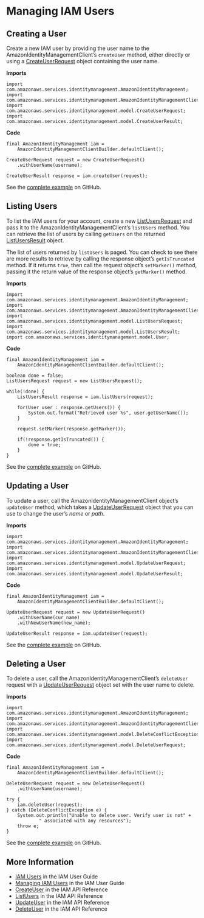 # Managing IAM Users<a name="examples-iam-users"></a>

## Creating a User<a name="creating-a-user"></a>

Create a new IAM user by providing the user name to the AmazonIdentityManagementClient’s `createUser` method, either directly or using a [CreateUserRequest](https://docs.aws.amazon.com/sdk-for-java/v1/reference/com/amazonaws/services/identitymanagement/model/CreateUserRequest.html) object containing the user name\.

 **Imports** 

```
import com.amazonaws.services.identitymanagement.AmazonIdentityManagement;
import com.amazonaws.services.identitymanagement.AmazonIdentityManagementClientBuilder;
import com.amazonaws.services.identitymanagement.model.CreateUserRequest;
import com.amazonaws.services.identitymanagement.model.CreateUserResult;
```

 **Code** 

```
final AmazonIdentityManagement iam =
    AmazonIdentityManagementClientBuilder.defaultClient();

CreateUserRequest request = new CreateUserRequest()
    .withUserName(username);

CreateUserResult response = iam.createUser(request);
```

See the [complete example](https://github.com/awsdocs/aws-doc-sdk-examples/blob/master/java/example_code/iam/src/main/java/aws/example/iam/CreateUser.java) on GitHub\.

## Listing Users<a name="listing-users"></a>

To list the IAM users for your account, create a new [ListUsersRequest](https://docs.aws.amazon.com/sdk-for-java/v1/reference/com/amazonaws/services/identitymanagement/model/ListUsersRequest.html) and pass it to the AmazonIdentityManagementClient’s `listUsers` method\. You can retrieve the list of users by calling `getUsers` on the returned [ListUsersResult](https://docs.aws.amazon.com/AWSJavaSDK/latest/javadoc/com/amazonaws/services/identitymanagement/model/ListUsersResult.html) object\.

The list of users returned by `listUsers` is paged\. You can check to see there are more results to retrieve by calling the response object’s `getIsTruncated` method\. If it returns `true`, then call the request object’s `setMarker()` method, passing it the return value of the response object’s `getMarker()` method\.

 **Imports** 

```
import com.amazonaws.services.identitymanagement.AmazonIdentityManagement;
import com.amazonaws.services.identitymanagement.AmazonIdentityManagementClientBuilder;
import com.amazonaws.services.identitymanagement.model.ListUsersRequest;
import com.amazonaws.services.identitymanagement.model.ListUsersResult;
import com.amazonaws.services.identitymanagement.model.User;
```

 **Code** 

```
final AmazonIdentityManagement iam =
    AmazonIdentityManagementClientBuilder.defaultClient();

boolean done = false;
ListUsersRequest request = new ListUsersRequest();

while(!done) {
    ListUsersResult response = iam.listUsers(request);

    for(User user : response.getUsers()) {
        System.out.format("Retrieved user %s", user.getUserName());
    }

    request.setMarker(response.getMarker());

    if(!response.getIsTruncated()) {
        done = true;
    }
}
```

See the [complete example](https://github.com/awsdocs/aws-doc-sdk-examples/blob/master/java/example_code/iam/src/main/java/aws/example/iam/ListUsers.java) on GitHub\.

## Updating a User<a name="updating-a-user"></a>

To update a user, call the AmazonIdentityManagementClient object’s `updateUser` method, which takes a [UpdateUserRequest](https://docs.aws.amazon.com/sdk-for-java/v1/reference/com/amazonaws/services/identitymanagement/model/UpdateUserRequest.html) object that you can use to change the user’s *name* or *path*\.

 **Imports** 

```
import com.amazonaws.services.identitymanagement.AmazonIdentityManagement;
import com.amazonaws.services.identitymanagement.AmazonIdentityManagementClientBuilder;
import com.amazonaws.services.identitymanagement.model.UpdateUserRequest;
import com.amazonaws.services.identitymanagement.model.UpdateUserResult;
```

 **Code** 

```
final AmazonIdentityManagement iam =
    AmazonIdentityManagementClientBuilder.defaultClient();

UpdateUserRequest request = new UpdateUserRequest()
    .withUserName(cur_name)
    .withNewUserName(new_name);

UpdateUserResult response = iam.updateUser(request);
```

See the [complete example](https://github.com/awsdocs/aws-doc-sdk-examples/blob/master/java/example_code/iam/src/main/java/aws/example/iam/UpdateUser.java) on GitHub\.

## Deleting a User<a name="deleting-a-user"></a>

To delete a user, call the AmazonIdentityManagementClient’s `deleteUser` request with a [UpdateUserRequest](https://docs.aws.amazon.com/sdk-for-java/v1/reference/com/amazonaws/services/identitymanagement/model/UpdateUserRequest.html) object set with the user name to delete\.

 **Imports** 

```
import com.amazonaws.services.identitymanagement.AmazonIdentityManagement;
import com.amazonaws.services.identitymanagement.AmazonIdentityManagementClientBuilder;
import com.amazonaws.services.identitymanagement.model.DeleteConflictException;
import com.amazonaws.services.identitymanagement.model.DeleteUserRequest;
```

 **Code** 

```
final AmazonIdentityManagement iam =
    AmazonIdentityManagementClientBuilder.defaultClient();

DeleteUserRequest request = new DeleteUserRequest()
    .withUserName(username);

try {
    iam.deleteUser(request);
} catch (DeleteConflictException e) {
    System.out.println("Unable to delete user. Verify user is not" +
            " associated with any resources");
    throw e;
}
```

See the [complete example](https://github.com/awsdocs/aws-doc-sdk-examples/blob/master/java/example_code/iam/src/main/java/aws/example/iam/DeleteUser.java) on GitHub\.

## More Information<a name="more-information"></a>
+  [IAM Users](http://docs.aws.amazon.com/IAM/latest/UserGuide/id_users.html) in the IAM User Guide
+  [Managing IAM Users](http://docs.aws.amazon.com/IAM/latest/UserGuide/id_users_manage.html) in the IAM User Guide
+  [CreateUser](http://docs.aws.amazon.com/IAM/latest/APIReference/API_CreateUser.html) in the IAM API Reference
+  [ListUsers](http://docs.aws.amazon.com/IAM/latest/APIReference/API_ListUsers.html) in the IAM API Reference
+  [UpdateUser](http://docs.aws.amazon.com/IAM/latest/APIReference/API_UpdateUser.html) in the IAM API Reference
+  [DeleteUser](http://docs.aws.amazon.com/IAM/latest/APIReference/API_DeleteUser.html) in the IAM API Reference